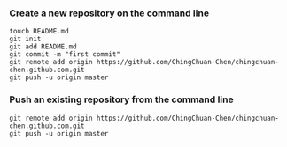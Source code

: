 ### Create a new repository on the command line

	touch README.md
	git init
	git add README.md
	git commit -m "first commit"
	git remote add origin https://github.com/ChingChuan-Chen/chingchuan-chen.github.com.git
	git push -u origin master

### Push an existing repository from the command line

	git remote add origin https://github.com/ChingChuan-Chen/chingchuan-chen.github.com.git
	git push -u origin master